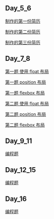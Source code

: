 ## Day_5_6

<a href="https://ljz572000.github.io/frontend/day_5_6/resume.html">制作的第一份简历</a>

<a href="https://ljz572000.github.io/frontend/day_5_6/resume_2.html">制作的第二份简历</a>

<a href="https://ljz572000.github.io/frontend/day_5_6/resume_3.html">制作的第三份简历</a>

## Day_7_8

<a href="https://ljz572000.github.io/frontend/day_7_8/index.html">第一题 使用 float 布局</a>

<a href="https://ljz572000.github.io/frontend/day_7_8/index2.html">第一题 position 布局</a>

<a href="https://ljz572000.github.io/frontend/day_7_8/index3.html">第一题 flexbox 布局</a>

<a href="https://ljz572000.github.io/frontend/day_7_8/design.html">第二题 使用 float 布局</a>

<a href="https://ljz572000.github.io/frontend/day_7_8/design_2.html">第二题 position 布局</a>

<a href="https://ljz572000.github.io/frontend/day_7_8/design_3.html">第二题 flexbox 布局</a>

## Day_9_11

<a href="https://ljz572000.github.io/frontend/day_9_11/index.html">编程题</a>

## Day_12_15

<a href="https://ljz572000.github.io/frontend/day_12_15/index.html">编程题</a>

## Day_16

<a href="https://ljz572000.github.io/frontend/day_16/index.html">编程题</a>


